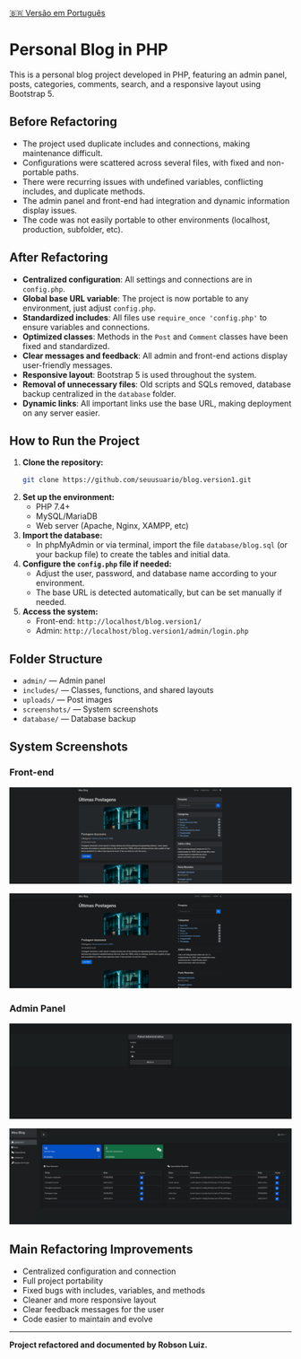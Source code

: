 [🇧🇷 Versão em Português](README.md)

# Personal Blog in PHP

This is a personal blog project developed in PHP, featuring an admin panel, posts, categories, comments, search, and a responsive layout using Bootstrap 5.

## Before Refactoring
- The project used duplicate includes and connections, making maintenance difficult.
- Configurations were scattered across several files, with fixed and non-portable paths.
- There were recurring issues with undefined variables, conflicting includes, and duplicate methods.
- The admin panel and front-end had integration and dynamic information display issues.
- The code was not easily portable to other environments (localhost, production, subfolder, etc).

## After Refactoring
- **Centralized configuration**: All settings and connections are in `config.php`.
- **Global base URL variable**: The project is now portable to any environment, just adjust `config.php`.
- **Standardized includes**: All files use `require_once 'config.php'` to ensure variables and connections.
- **Optimized classes**: Methods in the `Post` and `Comment` classes have been fixed and standardized.
- **Clear messages and feedback**: All admin and front-end actions display user-friendly messages.
- **Responsive layout**: Bootstrap 5 is used throughout the system.
- **Removal of unnecessary files**: Old scripts and SQLs removed, database backup centralized in the `database` folder.
- **Dynamic links**: All important links use the base URL, making deployment on any server easier.

## How to Run the Project

1. **Clone the repository:**
   ```bash
   git clone https://github.com/seuusuario/blog.version1.git
   ```
2. **Set up the environment:**
   - PHP 7.4+
   - MySQL/MariaDB
   - Web server (Apache, Nginx, XAMPP, etc)
3. **Import the database:**
   - In phpMyAdmin or via terminal, import the file `database/blog.sql` (or your backup file) to create the tables and initial data.
4. **Configure the `config.php` file if needed:**
   - Adjust the user, password, and database name according to your environment.
   - The base URL is detected automatically, but can be set manually if needed.
5. **Access the system:**
   - Front-end: `http://localhost/blog.version1/`
   - Admin: `http://localhost/blog.version1/admin/login.php`

## Folder Structure

- `admin/` — Admin panel
- `includes/` — Classes, functions, and shared layouts
- `uploads/` — Post images
- `screenshots/` — System screenshots
- `database/` — Database backup

## System Screenshots

### Front-end

![Light Theme](screenshots/front_end_tema_claro.png)

![Dark Theme](screenshots/front_end_tema_escuro.png)

### Admin Panel

![Admin Login](screenshots/tela_login_administrativo.png)

![Admin Dashboard](screenshots/dashboard_administrativo.png)

## Main Refactoring Improvements
- Centralized configuration and connection
- Full project portability
- Fixed bugs with includes, variables, and methods
- Cleaner and more responsive layout
- Clear feedback messages for the user
- Code easier to maintain and evolve

---

**Project refactored and documented by Robson Luiz.** 